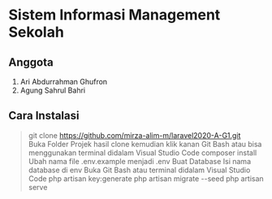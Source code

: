 # Sistem Informasi Management Sekolah

## Anggota 
1. Ari Abdurrahman Ghufron
2. Agung Sahrul Bahri

## Cara Instalasi
>git clone https://github.com/mirza-alim-m/laravel2020-A-G1.git<br>
Buka Folder Projek hasil clone kemudian klik kanan Git Bash atau bisa menggunakan terminal didalam Visual Studio Code
>composer install
Ubah nama file .env.example menjadi .env
Buat Database
Isi nama database di env
Buka Git Bash atau terminal didalam Visual Studio Code
>php artisan key:generate
>php artisan migrate --seed
php artisan serve
